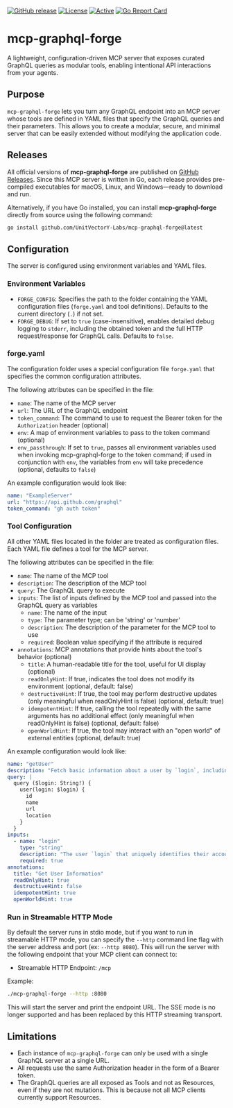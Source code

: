 [![GitHub release](https://img.shields.io/github/release/UnitVectorY-Labs/mcp-graphql-forge.svg)](https://github.com/UnitVectorY-Labs/mcp-graphql-forge/releases/latest) [![License](https://img.shields.io/badge/license-MIT-blue)](https://opensource.org/licenses/MIT) [![Active](https://img.shields.io/badge/Status-Active-green)](https://guide.unitvectorylabs.com/bestpractices/status/#active) [![Go Report Card](https://goreportcard.com/badge/github.com/UnitVectorY-Labs/mcp-graphql-forge)](https://goreportcard.com/report/github.com/UnitVectorY-Labs/mcp-graphql-forge)

# mcp-graphql-forge

A lightweight, configuration-driven MCP server that exposes curated GraphQL queries as modular tools, enabling intentional API interactions from your agents.

## Purpose

`mcp-graphql-forge` lets you turn any GraphQL endpoint into an MCP server whose tools are defined in YAML files that specify the GraphQL queries and their parameters. This allows you to create a modular, secure, and minimal server that can be easily extended without modifying the application code.

## Releases

All official versions of **mcp-graphql-forge** are published on [GitHub Releases](https://github.com/UnitVectorY-Labs/mcp-graphql-forge/releases). Since this MCP server is written in Go, each release provides pre-compiled executables for macOS, Linux, and Windows—ready to download and run.

Alternatively, if you have Go installed, you can install **mcp-graphql-forge** directly from source using the following command:

```bash
go install github.com/UnitVectorY-Labs/mcp-graphql-forge@latest
```

## Configuration

The server is configured using environment variables and YAML files.

### Environment Variables

- `FORGE_CONFIG`: Specifies the path to the folder containing the YAML configuration files (`forge.yaml` and tool definitions). Defaults to the current directory (`.`) if not set.
- `FORGE_DEBUG`: If set to `true` (case-insensitive), enables detailed debug logging to `stderr`, including the obtained token and the full HTTP request/response for GraphQL calls. Defaults to `false`.

### forge.yaml

The configuration folder uses a special configuration file `forge.yaml` that specifies the common configuration attributes.

The following attributes can be specified in the file:

- `name`: The name of the MCP server
- `url`: The URL of the GraphQL endpoint
- `token_command`: The command to use to request the Bearer token for the `Authorization` header (optional)
- `env`: A map of environment variables to pass to the token command (optional)
- `env_passthrough`: If set to `true`, passes all environment variables used when invoking mcp-graphql-forge to the token command; if used in conjunction with `env`, the variables from `env` will take precedence (optional, defaults to `false`)

An example configuration would look like:

```yaml
name: "ExampleServer"
url: "https://api.github.com/graphql"
token_command: "gh auth token"
```

### Tool Configuration

All other YAML files located in the folder are treated as configuration files. Each YAML file defines a tool for the MCP server.


The following attributes can be specified in the file:

- `name`: The name of the MCP tool
- `description`: The description of the MCP tool
- `query`: The GraphQL query to execute
- `inputs`: The list of inputs defined by the MCP tool and passed into the GraphQL query as variables
  - `name`: The name of the input
  - `type`: The parameter type; can be 'string' or 'number'
  - `description`: The description of the parameter for the MCP tool to use
  - `required`: Boolean value specifying if the attribute is required
- `annotations`: MCP annotations that provide hints about the tool's behavior (optional)
  - `title`: A human-readable title for the tool, useful for UI display (optional)
  - `readOnlyHint`: If true, indicates the tool does not modify its environment (optional, default: false)
  - `destructiveHint`: If true, the tool may perform destructive updates (only meaningful when readOnlyHint is false) (optional, default: true)
  - `idempotentHint`: If true, calling the tool repeatedly with the same arguments has no additional effect (only meaningful when readOnlyHint is false) (optional, default: false)
  - `openWorldHint`: If true, the tool may interact with an "open world" of external entities (optional, default: true)

An example configuration would look like:

```yaml
name: "getUser"
description: "Fetch basic information about a user by `login`, including their name, URL, and location."
query: |
  query ($login: String!) {
    user(login: $login) {
      id
      name
      url
      location
    }
  }
inputs:
  - name: "login"
    type: "string"
    description: "The user `login` that uniquely identifies their account."
    required: true
annotations:
  title: "Get User Information"
  readOnlyHint: true
  destructiveHint: false
  idempotentHint: true
  openWorldHint: true
```


### Run in Streamable HTTP Mode

By default the server runs in stdio mode, but if you want to run in streamable HTTP mode, you can specify the `--http` command line flag with the server address and port (ex: `--http 8080`). This will run the server with the following endpoint that your MCP client can connect to:

- Streamable HTTP Endpoint: `/mcp`

Example:

```bash
./mcp-graphql-forge --http :8080
```

This will start the server and print the endpoint URL. The SSE mode is no longer supported and has been replaced by this HTTP streaming transport.

## Limitations

- Each instance of `mcp-graphql-forge` can only be used with a single GraphQL server at a single URL.
- All requests use the same Authorization header in the form of a Bearer token.
- The GraphQL queries are all exposed as Tools and not as Resources, even if they are not mutations. This is because not all MCP clients currently support Resources.
